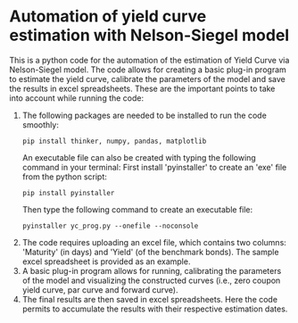 # Automation of yield curve estimation with Nelson-Siegel model
This is a python code for the automation of the estimation of Yield Curve via Nelson-Siegel model. The code allows for creating a basic plug-in program to estimate the yield curve, calibrate the parameters of the model and save the results in excel spreadsheets.
These are the important points to take into account while running the code:
1) The following packages are needed to be installed to run the code smoothly:
   ```
   pip install thinker, numpy, pandas, matplotlib
   ```
   An executable file can also be created with typing the following command in your terminal:
   First install 'pyinstaller' to create an 'exe' file from the python script:
   ```
   pip install pyinstaller
   ```
    Then type the following command to create an executable file:
   ```
   pyinstaller yc_prog.py --onefile --noconsole
   ```
3) The code requires uploading an excel file, which contains two columns: 'Maturity' (in days) and 'Yield' (of the benchmark bonds). The sample excel spreadsheet is provided as an example.   
4) A basic plug-in program allows for running, calibrating the parameters of the model and visualizing the constructed curves (i.e., zero coupon yield curve, par curve and forward curve).
5) The final results are then saved in excel spreadsheets. Here the code permits to accumulate the results with their respective estimation dates. 
